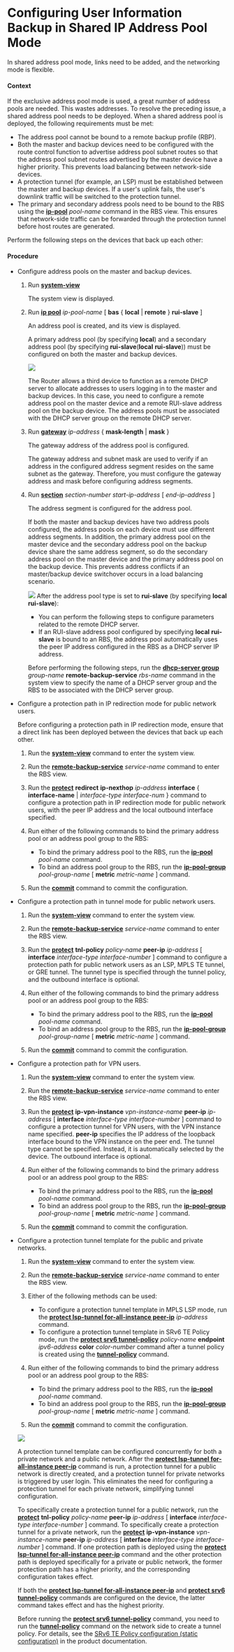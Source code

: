 Configuring User Information Backup in Shared IP Address Pool Mode
==================================================================

In shared address pool mode, links need to be added, and the networking mode is flexible.

#### Context

If the exclusive address pool mode is used, a great number of address pools are needed. This wastes addresses. To resolve the preceding issue, a shared address pool needs to be deployed. When a shared address pool is deployed, the following requirements must be met:

* The address pool cannot be bound to a remote backup profile (RBP).
* Both the master and backup devices need to be configured with the route control function to advertise address pool subnet routes so that the address pool subnet routes advertised by the master device have a higher priority. This prevents load balancing between network-side devices.
* A protection tunnel (for example, an LSP) must be established between the master and backup devices. If a user's uplink fails, the user's downlink traffic will be switched to the protection tunnel.
* The primary and secondary address pools need to be bound to the RBS using the [**ip-pool**](cmdqueryname=ip-pool) *pool-name* command in the RBS view. This ensures that network-side traffic can be forwarded through the protection tunnel before host routes are generated.

Perform the following steps on the devices that back up each other:


#### Procedure

* Configure address pools on the master and backup devices.
  1. Run [**system-view**](cmdqueryname=system-view)
     
     
     
     The system view is displayed.
  2. Run [**ip pool**](cmdqueryname=ip+pool) *ip-pool-name* [ **bas** { **local** | **remote** } **rui-slave** ]
     
     
     
     An address pool is created, and its view is displayed.
     
     
     
     A primary address pool (by specifying **local**) and a secondary address pool (by specifying **rui-slave**(**local** **rui-slave**)) must be configured on both the master and backup devices.
     
     ![](../../../../public_sys-resources/note_3.0-en-us.png) 
     
     The Router allows a third device to function as a remote DHCP server to allocate addresses to users logging in to the master and backup devices. In this case, you need to configure a remote address pool on the master device and a remote RUI-slave address pool on the backup device. The address pools must be associated with the DHCP server group on the remote DHCP server.
  3. Run [**gateway**](cmdqueryname=gateway) *ip-address* { **mask-length** | **mask** }
     
     
     
     The gateway address of the address pool is configured.
     
     
     
     The gateway address and subnet mask are used to verify if an address in the configured address segment resides on the same subnet as the gateway. Therefore, you must configure the gateway address and mask before configuring address segments.
  4. Run [**section**](cmdqueryname=section) *section-number* *start-ip-address* [ *end-ip-address* ]
     
     
     
     The address segment is configured for the address pool.
     
     
     
     If both the master and backup devices have two address pools configured, the address pools on each device must use different address segments. In addition, the primary address pool on the master device and the secondary address pool on the backup device share the same address segment, so do the secondary address pool on the master device and the primary address pool on the backup device. This prevents address conflicts if an master/backup device switchover occurs in a load balancing scenario.
     
     ![](../../../../public_sys-resources/note_3.0-en-us.png) After the address pool type is set to **rui-slave** (by specifying **local** **rui-slave**):
     + You can perform the following steps to configure parameters related to the remote DHCP server.
     + If an RUI-slave address pool configured by specifying **local** **rui-slave** is bound to an RBS, the address pool automatically uses the peer IP address configured in the RBS as a DHCP server IP address.
     
     Before performing the following steps, run the [**dhcp-server group**](cmdqueryname=dhcp-server+group) *group-name* **remote-backup-service** *rbs-name* command in the system view to specify the name of a DHCP server group and the RBS to be associated with the DHCP server group.
* Configure a protection path in IP redirection mode for public network users.
  
  
  
  Before configuring a protection path in IP redirection mode, ensure that a direct link has been deployed between the devices that back up each other.
  
  
  
  1. Run the [**system-view**](cmdqueryname=system-view) command to enter the system view.
  2. Run the [**remote-backup-service**](cmdqueryname=remote-backup-service) *service-name* command to enter the RBS view.
  3. Run the [**protect**](cmdqueryname=protect) **redirect** **ip-nexthop** *ip-address* **interface** { **interface-name** | *interface-type* *interface-num* } command to configure a protection path in IP redirection mode for public network users, with the peer IP address and the local outbound interface specified.
  4. Run either of the following commands to bind the primary address pool or an address pool group to the RBS:
     
     
     + To bind the primary address pool to the RBS, run the [**ip-pool**](cmdqueryname=ip-pool) *pool-name* command.
     + To bind an address pool group to the RBS, run the [**ip-pool-group**](cmdqueryname=ip-pool-group) *pool-group-name* [ **metric** *metric-name* ] command.
  5. Run the [**commit**](cmdqueryname=commit) command to commit the configuration.
* Configure a protection path in tunnel mode for public network users.
  1. Run the [**system-view**](cmdqueryname=system-view) command to enter the system view.
  2. Run the [**remote-backup-service**](cmdqueryname=remote-backup-service) *service-name* command to enter the RBS view.
  3. Run the [**protect**](cmdqueryname=protect) **tnl-policy** *policy-name* **peer-ip** *ip-address* [ **interface** *interface-type* *interface-number* ] command to configure a protection path for public network users as an LSP, MPLS TE tunnel, or GRE tunnel. The tunnel type is specified through the tunnel policy, and the outbound interface is optional.
  4. Run either of the following commands to bind the primary address pool or an address pool group to the RBS:
     
     
     + To bind the primary address pool to the RBS, run the [**ip-pool**](cmdqueryname=ip-pool) *pool-name* command.
     + To bind an address pool group to the RBS, run the [**ip-pool-group**](cmdqueryname=ip-pool-group) *pool-group-name* [ **metric** *metric-name* ] command.
  5. Run the [**commit**](cmdqueryname=commit) command to commit the configuration.
* Configure a protection path for VPN users.
  1. Run the [**system-view**](cmdqueryname=system-view) command to enter the system view.
  2. Run the [**remote-backup-service**](cmdqueryname=remote-backup-service) *service-name* command to enter the RBS view.
  3. Run the [**protect**](cmdqueryname=protect) **ip-vpn-instance** *vpn-instance-name* **peer-ip** *ip-address* [ **interface** *interface-type* *interface-number* ] command to configure a protection tunnel for VPN users, with the VPN instance name specified. **peer-ip** specifies the IP address of the loopback interface bound to the VPN instance on the peer end. The tunnel type cannot be specified. Instead, it is automatically selected by the device. The outbound interface is optional.
  4. Run either of the following commands to bind the primary address pool or an address pool group to the RBS:
     
     
     + To bind the primary address pool to the RBS, run the [**ip-pool**](cmdqueryname=ip-pool) *pool-name* command.
     + To bind an address pool group to the RBS, run the [**ip-pool-group**](cmdqueryname=ip-pool-group) *pool-group-name* [ **metric** *metric-name* ] command.
  5. Run the [**commit**](cmdqueryname=commit) command to commit the configuration.
* Configure a protection tunnel template for the public and private networks.
  1. Run the [**system-view**](cmdqueryname=system-view) command to enter the system view.
  2. Run the [**remote-backup-service**](cmdqueryname=remote-backup-service) *service-name* command to enter the RBS view.
  3. Either of the following methods can be used:
     
     
     + To configure a protection tunnel template in MPLS LSP mode, run the [**protect lsp-tunnel for-all-instance peer-ip**](cmdqueryname=protect+lsp-tunnel+for-all-instance+peer-ip) *ip-address* command.
     + To configure a protection tunnel template in SRv6 TE Policy mode, run the [**protect srv6 tunnel-policy**](cmdqueryname=protect+srv6+tunnel-policy) *policy-name* **endpoint** *ipv6-address* **color** *color-number* command after a tunnel policy is created using the [**tunnel-policy**](cmdqueryname=tunnel-policy) command.
  4. Run either of the following commands to bind the primary address pool or an address pool group to the RBS:
     
     
     + To bind the primary address pool to the RBS, run the [**ip-pool**](cmdqueryname=ip-pool) *pool-name* command.
     + To bind an address pool group to the RBS, run the [**ip-pool-group**](cmdqueryname=ip-pool-group) *pool-group-name* [ **metric** *metric-name* ] command.
  5. Run the [**commit**](cmdqueryname=commit) command to commit the configuration.
  
  ![](../../../../public_sys-resources/note_3.0-en-us.png) 
  
  A protection tunnel template can be configured concurrently for both a private network and a public network. After the [**protect lsp-tunnel for-all-instance peer-ip**](cmdqueryname=protect+lsp-tunnel+for-all-instance+peer-ip) command is run, a protection tunnel for a public network is directly created, and a protection tunnel for private networks is triggered by user login. This eliminates the need for configuring a protection tunnel for each private network, simplifying tunnel configuration.
  
  To specifically create a protection tunnel for a public network, run the [**protect**](cmdqueryname=protect) **tnl-policy** *policy-name* **peer-ip** *ip-address* [ **interface** *interface-type* *interface-number* ] command. To specifically create a protection tunnel for a private network, run the [**protect**](cmdqueryname=protect) **ip-vpn-instance** *vpn-instance-name* **peer-ip** *ip-address* [ **interface** *interface-type* *interface-number* ] command. If one protection path is deployed using the [**protect lsp-tunnel for-all-instance peer-ip**](cmdqueryname=protect+lsp-tunnel+for-all-instance+peer-ip) command and the other protection path is deployed specifically for a private or public network, the former protection path has a higher priority, and the corresponding configuration takes effect.
  
  If both the [**protect lsp-tunnel for-all-instance peer-ip**](cmdqueryname=protect+lsp-tunnel+for-all-instance+peer-ip) and [**protect srv6 tunnel-policy**](cmdqueryname=protect+srv6+tunnel-policy) commands are configured on the device, the latter command takes effect and has the highest priority.
  
  Before running the [**protect srv6 tunnel-policy**](cmdqueryname=protect+srv6+tunnel-policy) command, you need to run the [**tunnel-policy**](cmdqueryname=tunnel-policy) command on the network side to create a tunnel policy. For details, see the [SRv6 TE Policy configuration (static configuration)](../vrp/dc_vrp_srv6_cfg_all_0110.html) in the product documentation.